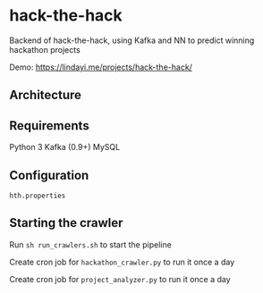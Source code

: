 # hack-the-hack
Backend of hack-the-hack, using Kafka and NN to predict winning hackathon projects

Demo: https://lindayi.me/projects/hack-the-hack/

## Architecture

## Requirements
Python 3
Kafka (0.9+)
MySQL

## Configuration
`hth.properties`

## Starting the crawler
Run `sh run_crawlers.sh` to start the pipeline

Create cron job for `hackathon_crawler.py` to run it once a day

Create cron job for `project_analyzer.py` to run it once a day
